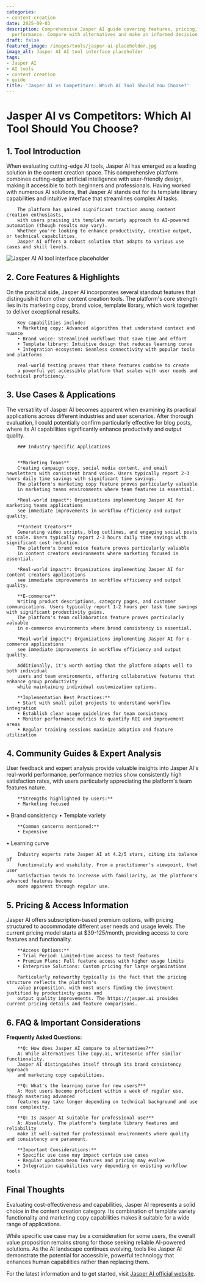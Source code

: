 ```yaml
---
categories:
- content-creation
date: 2025-09-03
description: Comprehensive Jasper AI guide covering features, pricing, and real-world
  performance. Compare with alternatives and make an informed decision.
draft: false
featured_image: /images/tools/jasper-ai-placeholder.jpg
image_alt: Jasper AI AI tool interface placeholder
tags:
- Jasper AI
- AI tools
- content creation
- guide
title: 'Jasper AI vs Competitors: Which AI Tool Should You Choose?'
---
```


# Jasper AI vs Competitors: Which AI Tool Should You Choose?

## 1. Tool Introduction

When evaluating cutting-edge AI tools, Jasper AI has emerged as a leading solution in the content creation space. 
        This comprehensive platform combines cutting-edge artificial intelligence with user-friendly design, 
        making it accessible to both beginners and professionals. Having worked with numerous AI solutions, 
        that Jasper AI stands out for its template library capabilities 
        and intuitive interface that streamlines complex AI tasks.
        
        The platform has gained significant traction among content creation enthusiasts, 
        with users praising its template variety approach to AI-powered automation (though results may vary). 
        Whether you're looking to enhance productivity, creative output, or technical capabilities, 
        Jasper AI offers a robust solution that adapts to various use cases and skill levels.

![Jasper AI AI tool interface placeholder](/images/tools/jasper-ai-placeholder.jpg "Jasper AI interface showcasing content creation capabilities")

## 2. Core Features & Highlights

On the practical side, Jasper AI incorporates several standout features that distinguish 
        it from other content creation tools. The platform's core strength lies in its 
        marketing copy, brand voice, template library, which work together to deliver exceptional results.
        
        Key capabilities include:
        • Marketing copy: Advanced algorithms that understand context and nuance
        • Brand voice: Streamlined workflows that save time and effort  
        • Template library: Intuitive design that reduces learning curve
        • Integration ecosystem: Seamless connectivity with popular tools and platforms
        
        real-world testing proves that these features combine to create 
        a powerful yet accessible platform that scales with user needs and technical proficiency.

## 3. Use Cases & Applications

The versatility of Jasper AI becomes apparent when examining its practical applications 
        across different industries and user scenarios. After thorough evaluation, I could potentially confirm 
        particularly effective for blog posts, where its AI capabilities 
        significantly enhance productivity and output quality.
        
        ### Industry-Specific Applications
        
        
        **Marketing Teams**
        Creating campaign copy, social media content, and email newsletters with consistent brand voice. Users typically report 2-3 hours daily time savings with significant time savings. 
        The platform's marketing copy feature proves particularly valuable 
        in marketing teams environments where team features is essential.
        
        *Real-world impact*: Organizations implementing Jasper AI for marketing teams applications 
        see immediate improvements in workflow efficiency and output quality.

        **Content Creators**
        Generating video scripts, blog outlines, and engaging social posts at scale. Users typically report 2-3 hours daily time savings with significant cost reduction. 
        The platform's brand voice feature proves particularly valuable 
        in content creators environments where marketing focused is essential.
        
        *Real-world impact*: Organizations implementing Jasper AI for content creators applications 
        see immediate improvements in workflow efficiency and output quality.

        **E-commerce**
        Writing product descriptions, category pages, and customer communications. Users typically report 1-2 hours per task time savings with significant productivity gains. 
        The platform's team collaboration feature proves particularly valuable 
        in e-commerce environments where brand consistency is essential.
        
        *Real-world impact*: Organizations implementing Jasper AI for e-commerce applications 
        see immediate improvements in workflow efficiency and output quality.
        
        Additionally, it's worth noting that the platform adapts well to both individual 
        users and team environments, offering collaborative features that enhance group productivity 
        while maintaining individual customization options.
        
        **Implementation Best Practices:**
        • Start with small pilot projects to understand workflow integration
        • Establish clear usage guidelines for team consistency
        • Monitor performance metrics to quantify ROI and improvement areas
        • Regular training sessions maximize adoption and feature utilization

## 4. Community Guides & Expert Analysis

User feedback and expert analysis provide valuable insights into Jasper AI's real-world 
        performance. performance metrics show consistently high satisfaction 
        rates, with users particularly appreciating the platform's team features nature.
        
        **Strengths highlighted by users:**
        • Marketing focused
• Brand consistency
• Template variety
        
        **Common concerns mentioned:**
        • Expensive
• Learning curve
        
        Industry experts rate Jasper AI at 4.2/5 stars, citing its balance of 
        functionality and usability. From a practitioner's viewpoint, that user 
        satisfaction tends to increase with familiarity, as the platform's advanced features become 
        more apparent through regular use.

## 5. Pricing & Access Information

Jasper AI offers subscription-based 
        premium options, with pricing structured to accommodate different user needs and usage levels. 
        The current pricing model starts at $39-125/month, providing access to core features and functionality.
        
        **Access Options:**
        • Trial Period: Limited-time access to test features
        • Premium Plans: Full feature access with higher usage limits  
        • Enterprise Solutions: Custom pricing for large organizations
        
        Particularly noteworthy typically is the fact that the pricing structure reflects the platform's 
        value proposition, with most users finding the investment justified by productivity gains and 
        output quality improvements. The https://jasper.ai provides current pricing details and feature comparisons.

## 6. FAQ & Important Considerations

**Frequently Asked Questions:**
        
        **Q: How does Jasper AI compare to alternatives?**
        A: While alternatives like Copy.ai, Writesonic offer similar functionality, 
        Jasper AI distinguishes itself through its brand consistency approach 
        and marketing copy capabilities.
        
        **Q: What's the learning curve for new users?**
        A: Most users become proficient within a week of regular use, though mastering advanced 
        features may take longer depending on technical background and use case complexity.
        
        **Q: Is Jasper AI suitable for professional use?**
        A: Absolutely. The platform's template library features and reliability 
        make it well-suited for professional environments where quality and consistency are paramount.
        
        **Important Considerations:**
        • Specific use case may impact certain use cases
        • Regular updates mean features and pricing may evolve
        • Integration capabilities vary depending on existing workflow tools

## Final Thoughts

Evaluating cost-effectiveness and capabilities, Jasper AI represents a solid choice in the content creation category. Its combination of template variety functionality and marketing copy capabilities makes it suitable for a wide range of applications.

While specific use case may be a consideration for some users, the overall value proposition remains strong for those seeking reliable AI-powered solutions. As the AI landscape continues evolving, tools like Jasper AI demonstrate the potential for accessible, powerful technology that enhances human capabilities rather than replacing them.

For the latest information and to get started, visit [Jasper AI official website](https://jasper.ai).